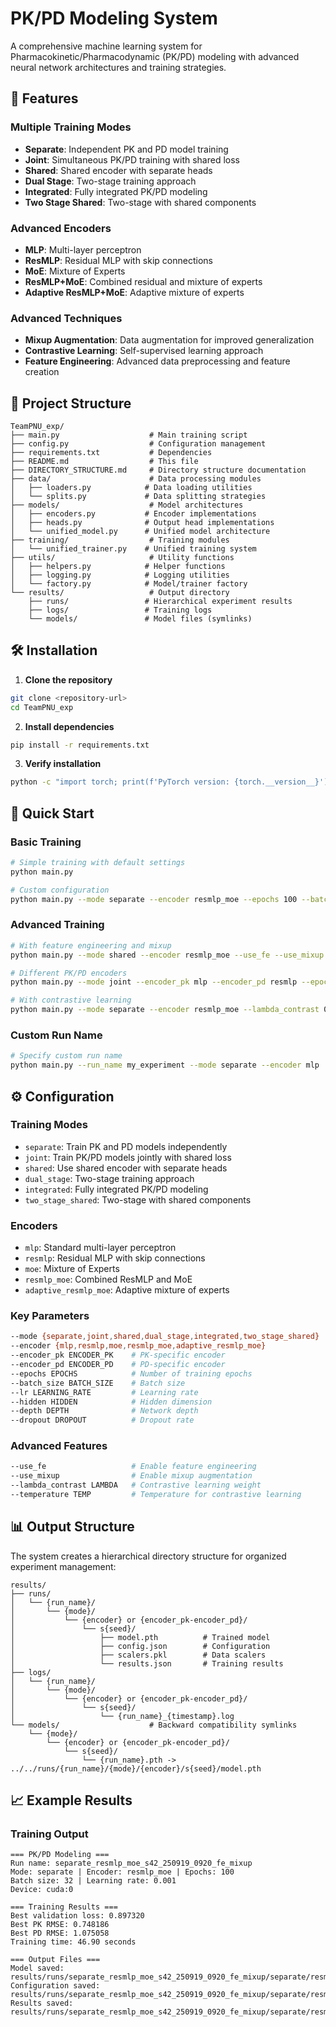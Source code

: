 # PK/PD Modeling System

A comprehensive machine learning system for Pharmacokinetic/Pharmacodynamic (PK/PD) modeling with advanced neural network architectures and training strategies.

## 🚀 **Features**

### **Multiple Training Modes**
- **Separate**: Independent PK and PD model training
- **Joint**: Simultaneous PK/PD training with shared loss
- **Shared**: Shared encoder with separate heads
- **Dual Stage**: Two-stage training approach
- **Integrated**: Fully integrated PK/PD modeling
- **Two Stage Shared**: Two-stage with shared components

### **Advanced Encoders**
- **MLP**: Multi-layer perceptron
- **ResMLP**: Residual MLP with skip connections
- **MoE**: Mixture of Experts
- **ResMLP+MoE**: Combined residual and mixture of experts
- **Adaptive ResMLP+MoE**: Adaptive mixture of experts

### **Advanced Techniques**
- **Mixup Augmentation**: Data augmentation for improved generalization
- **Contrastive Learning**: Self-supervised learning approach
- **Feature Engineering**: Advanced data preprocessing and feature creation

## 📁 **Project Structure**

```
TeamPNU_exp/
├── main.py                    # Main training script
├── config.py                  # Configuration management
├── requirements.txt           # Dependencies
├── README.md                  # This file
├── DIRECTORY_STRUCTURE.md     # Directory structure documentation
├── data/                      # Data processing modules
│   ├── loaders.py            # Data loading utilities
│   └── splits.py             # Data splitting strategies
├── models/                    # Model architectures
│   ├── encoders.py           # Encoder implementations
│   ├── heads.py              # Output head implementations
│   └── unified_model.py      # Unified model architecture
├── training/                  # Training modules
│   └── unified_trainer.py    # Unified training system
├── utils/                     # Utility functions
│   ├── helpers.py            # Helper functions
│   ├── logging.py            # Logging utilities
│   └── factory.py            # Model/trainer factory
└── results/                   # Output directory
    ├── runs/                 # Hierarchical experiment results
    ├── logs/                 # Training logs
    └── models/               # Model files (symlinks)
```

## 🛠️ **Installation**

1. **Clone the repository**
```bash
git clone <repository-url>
cd TeamPNU_exp
```

2. **Install dependencies**
```bash
pip install -r requirements.txt
```

3. **Verify installation**
```bash
python -c "import torch; print(f'PyTorch version: {torch.__version__}')"
```

## 🚀 **Quick Start**

### **Basic Training**
```bash
# Simple training with default settings
python main.py

# Custom configuration
python main.py --mode separate --encoder resmlp_moe --epochs 100 --batch_size 32
```

### **Advanced Training**
```bash
# With feature engineering and mixup
python main.py --mode shared --encoder resmlp_moe --use_fe --use_mixup --epochs 150

# Different PK/PD encoders
python main.py --mode joint --encoder_pk mlp --encoder_pd resmlp --epochs 200

# With contrastive learning
python main.py --mode separate --encoder resmlp_moe --lambda_contrast 0.1 --epochs 100
```

### **Custom Run Name**
```bash
# Specify custom run name
python main.py --run_name my_experiment --mode separate --encoder mlp
```

## ⚙️ **Configuration**

### **Training Modes**
- `separate`: Train PK and PD models independently
- `joint`: Train PK/PD models jointly with shared loss
- `shared`: Use shared encoder with separate heads
- `dual_stage`: Two-stage training approach
- `integrated`: Fully integrated PK/PD modeling
- `two_stage_shared`: Two-stage with shared components

### **Encoders**
- `mlp`: Standard multi-layer perceptron
- `resmlp`: Residual MLP with skip connections
- `moe`: Mixture of Experts
- `resmlp_moe`: Combined ResMLP and MoE
- `adaptive_resmlp_moe`: Adaptive mixture of experts

### **Key Parameters**
```bash
--mode {separate,joint,shared,dual_stage,integrated,two_stage_shared}
--encoder {mlp,resmlp,moe,resmlp_moe,adaptive_resmlp_moe}
--encoder_pk ENCODER_PK    # PK-specific encoder
--encoder_pd ENCODER_PD    # PD-specific encoder
--epochs EPOCHS            # Number of training epochs
--batch_size BATCH_SIZE    # Batch size
--lr LEARNING_RATE         # Learning rate
--hidden HIDDEN            # Hidden dimension
--depth DEPTH              # Network depth
--dropout DROPOUT          # Dropout rate
```

### **Advanced Features**
```bash
--use_fe                   # Enable feature engineering
--use_mixup                # Enable mixup augmentation
--lambda_contrast LAMBDA   # Contrastive learning weight
--temperature TEMP         # Temperature for contrastive learning
```

## 📊 **Output Structure**

The system creates a hierarchical directory structure for organized experiment management:

```
results/
├── runs/
│   └── {run_name}/
│       └── {mode}/
│           └── {encoder} or {encoder_pk-encoder_pd}/
│               └── s{seed}/
│                   ├── model.pth          # Trained model
│                   ├── config.json        # Configuration
│                   ├── scalers.pkl        # Data scalers
│                   └── results.json       # Training results
├── logs/
│   └── {run_name}/
│       └── {mode}/
│           └── {encoder} or {encoder_pk-encoder_pd}/
│               └── s{seed}/
│                   └── {run_name}_{timestamp}.log
└── models/                    # Backward compatibility symlinks
    └── {mode}/
        └── {encoder} or {encoder_pk-encoder_pd}/
            └── s{seed}/
                └── {run_name}.pth -> ../../runs/{run_name}/{mode}/{encoder}/s{seed}/model.pth
```

## 📈 **Example Results**

### **Training Output**
```
=== PK/PD Modeling ===
Run name: separate_resmlp_moe_s42_250919_0920_fe_mixup
Mode: separate | Encoder: resmlp_moe | Epochs: 100
Batch size: 32 | Learning rate: 0.001
Device: cuda:0

=== Training Results ===
Best validation loss: 0.897320
Best PK RMSE: 0.748186
Best PD RMSE: 1.075058
Training time: 46.90 seconds

=== Output Files ===
Model saved: results/runs/separate_resmlp_moe_s42_250919_0920_fe_mixup/separate/resmlp_moe/s42/model.pth
Configuration saved: results/runs/separate_resmlp_moe_s42_250919_0920_fe_mixup/separate/resmlp_moe/s42/config.json
Results saved: results/runs/separate_resmlp_moe_s42_250919_0920_fe_mixup/separate/resmlp_moe/s42/results.json
```
